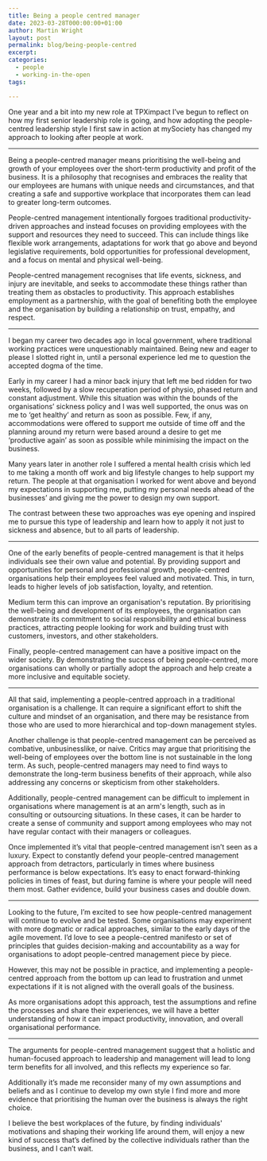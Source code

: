 ```yaml
---
title: Being a people centred manager
date: 2023-03-28T000:00:00+01:00
author: Martin Wright
layout: post
permalink: blog/being-people-centred
excerpt: 
categories:
  - people
  - working-in-the-open
tags:

---
```


One year and a bit into my new role at TPXimpact I’ve begun to reflect on how my first senior leadership role is going, and how adopting the people-centred leadership style I first saw in action at mySociety has changed my approach to looking after people at work. 

---

Being a people-centred manager means prioritising the well-being and growth of your employees over the short-term productivity and profit of the business. It is a philosophy that recognises and embraces the reality that our employees are humans with unique needs and circumstances, and that creating a safe and supportive workplace that incorporates them can lead to greater long-term outcomes.

People-centred management intentionally forgoes traditional productivity-driven approaches and instead focuses on providing employees with the support and resources they need to succeed. This can include things like flexible work arrangements, adaptations for work that go above and beyond legislative requirements, bold opportunities for professional development, and a focus on mental and physical well-being.

People-centred management recognises that life events, sickness, and injury are inevitable, and seeks to accommodate these things rather than treating them as obstacles to productivity. This approach establishes employment as a partnership, with the goal of benefiting both the employee and the organisation by building a relationship on trust, empathy, and respect. 

---

I began my career two decades ago in local government, where traditional working practices were unquestionably maintained. Being new and eager to please I slotted right in, until a personal experience led me to question the accepted dogma of the time. 

Early in my career I had a minor back injury that left me bed ridden for two weeks, followed by a slow recuperation period of physio, phased return and constant adjustment. While this situation was within the bounds of the organisations’ sickness policy and I was well supported, the onus was on me to ‘get healthy’ and return as soon as possible. Few, if any, accommodations were offered to support me outside of time off and the planning around my return were based around a desire to get me ‘productive again’ as soon as possible while minimising the impact on the business. 

Many years later in another role I suffered a mental health crisis which led to me taking a month off work and big lifestyle changes to help support my return. The people at that organisation I worked for went above and beyond my expectations in supporting me, putting my personal needs ahead of the businesses’ and giving me the power to design my own support. 

The contrast between these two approaches was eye opening and inspired me to pursue this type of leadership and learn how to apply it not just to sickness and absence, but to all parts of leadership. 

---

One of the early benefits of people-centred management is that it helps individuals see their own value and potential. By providing support and opportunities for personal and professional growth, people-centred organisations help their employees feel valued and motivated. This, in turn, leads to higher levels of job satisfaction, loyalty, and retention.

Medium term this can improve an organisation's reputation. By prioritising the well-being and development of its employees, the organisation can demonstrate its commitment to social responsibility and ethical business practices, attracting people looking for work and building trust with customers, investors, and other stakeholders.

Finally, people-centred management can have a positive impact on the wider society. By demonstrating the success of being people-centred, more organisations can wholly or partially adopt the approach and help create a more inclusive and equitable society. 

---

All that said, implementing a people-centred approach in a traditional organisation is a challenge. It can require a significant effort to shift the culture and mindset of an organisation, and there may be resistance from those who are used to more hierarchical and top-down management styles.

Another challenge is that people-centred management can be perceived as combative, unbusinesslike, or naive. Critics may argue that prioritising the well-being of employees over the bottom line is not sustainable in the long term. As such, people-centred managers may need to find ways to demonstrate the long-term business benefits of their approach, while also addressing any concerns or skepticism from other stakeholders. 

Additionally, people-centred management can be difficult to implement in organisations where management is at an arm's length, such as in consulting or outsourcing situations. In these cases, it can be harder to create a sense of community and support among employees who may not have regular contact with their managers or colleagues.

Once implemented it’s vital that people-centred management isn’t seen as a luxury. Expect to constantly defend your people-centred management approach from detractors, particularly in times where business performance is below expectations. It’s easy to enact forward-thinking policies in times of feast, but during famine is where your people will need them most. Gather evidence, build your business cases and double down.

---

Looking to the future, I’m excited to see how people-centred management will continue to evolve and be tested. Some organisations may experiment with more dogmatic or radical approaches, similar to the early days of the agile movement. I’d love to see a people-centred manifesto or set of principles that guides decision-making and accountability as a way for organisations to adopt people-centred management piece by piece.

However, this may not be possible in practice, and implementing a people-centred approach from the bottom up can lead to frustration and unmet expectations if it is not aligned with the overall goals of the business.

As more organisations adopt this approach, test the assumptions and refine the processes and share their experiences, we will have a better understanding of how it can impact productivity, innovation, and overall organisational performance.

---

The arguments for people-centred management suggest that a holistic and human-focused approach to leadership and management will lead to long term benefits for all involved, and this reflects my experience so far. 

Additionally it’s made me reconsider many of my own assumptions and beliefs and as I continue to develop my own style I find more and more evidence that prioritising the human over the business is always the right choice.

I believe the best workplaces of the future, by finding individuals' motivations and shaping their working life around them, will enjoy a new kind of success that’s defined by the collective individuals rather than the business, and I can’t wait.
